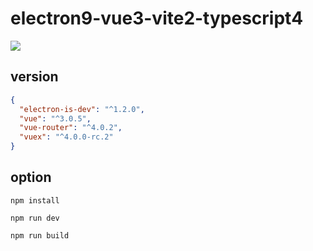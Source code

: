 # electron9-vue3-vite2-typescript4

<img src="https://bit-images.bj.bcebos.com/bit-new/file/20210108/ly31.png" />

## version

```json
{
  "electron-is-dev": "^1.2.0",
  "vue": "^3.0.5",
  "vue-router": "^4.0.2",
  "vuex": "^4.0.0-rc.2"
}
```

## option

```
npm install

npm run dev

npm run build
```
